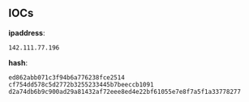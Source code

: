 
## IOCs

__ipaddress__:

```text
142.111.77.196
```
__hash__:

```text
ed862abb071c3f94b6a776238fce2514
cf754dd578c5d2772b3255233445b7beeccb1091
d2a74db6b9c900ad29a81432af72eee8ed4e22bf61055e7e8f7a5f1a33778277
```